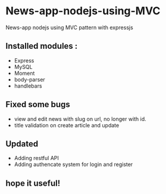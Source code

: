 # News-app-nodejs-using-MVC
News-app nodejs using MVC pattern with expressjs

<h2>Installed modules :</h2>
<ul>
  <li>Express</li>
  <li>MySQL</li>
  <li>Moment</li>
  <li>body-parser</li>
  <li>handlebars</li>
</ul>

<h2>Fixed some bugs</h2>
<ul>
  <li>view and edit news with slug on url, no longer with id.</li>
  <li>title validation on create article and update</li>
</ul>

<h2>Updated</h2>
<ul>
  <li>Adding restful API</li>
  <li>Adding authencate system for login and register</li>
</ul>

<h2>hope it useful!</h2>
